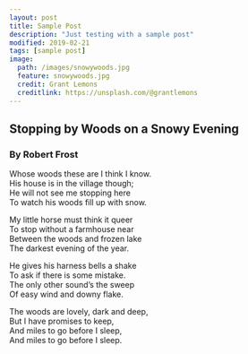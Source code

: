 ```yaml
---
layout: post
title: Sample Post
description: "Just testing with a sample post"
modified: 2019-02-21
tags: [sample post]
image:
  path: /images/snowywoods.jpg
  feature: snowywoods.jpg
  credit: Grant Lemons
  creditlink: https://unsplash.com/@grantlemons
---
```


## Stopping by Woods on a Snowy Evening

### By Robert Frost

Whose woods these are I think I know.   
His house is in the village though;   
He will not see me stopping here   
To watch his woods fill up with snow.   

My little horse must think it queer   
To stop without a farmhouse near   
Between the woods and frozen lake   
The darkest evening of the year.   

He gives his harness bells a shake   
To ask if there is some mistake.   
The only other sound’s the sweep   
Of easy wind and downy flake.   

The woods are lovely, dark and deep,   
But I have promises to keep,   
And miles to go before I sleep,   
And miles to go before I sleep.
